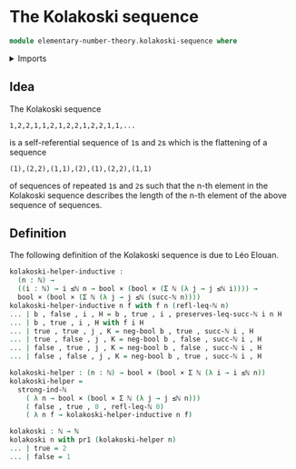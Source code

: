 # The Kolakoski sequence

```agda
module elementary-number-theory.kolakoski-sequence where
```

<details><summary>Imports</summary>

```agda
open import elementary-number-theory.inequality-natural-numbers
open import elementary-number-theory.natural-numbers
open import elementary-number-theory.strong-induction-natural-numbers

open import foundation.booleans
open import foundation.cartesian-product-types
open import foundation.dependent-pair-types
```

</details>

## Idea

The Kolakoski sequence

```text
1,2,2,1,1,2,1,2,2,1,2,2,1,1,...
```

is a self-referential sequence of `1`s and `2`s which is the flattening of a
sequence

```text
(1),(2,2),(1,1),(2),(1),(2,2),(1,1)
```

of sequences of repeated `1`s and `2`s such that the n-th element in the
Kolakoski sequence describes the length of the n-th element of the above
sequence of sequences.

## Definition

The following definition of the Kolakoski sequence is due to Léo Elouan.

```agda
kolakoski-helper-inductive :
  (n : ℕ) →
  ((i : ℕ) → i ≤ℕ n → bool × (bool × (Σ ℕ (λ j → j ≤ℕ i)))) →
  bool × (bool × (Σ ℕ (λ j → j ≤ℕ (succ-ℕ n))))
kolakoski-helper-inductive n f with f n (refl-leq-ℕ n)
... | b , false , i , H = b , true , i , preserves-leq-succ-ℕ i n H
... | b , true , i , H with f i H
... | true , true , j , K = neg-bool b , true , succ-ℕ i , H
... | true , false , j , K = neg-bool b , false , succ-ℕ i , H
... | false , true , j , K = neg-bool b , false , succ-ℕ i , H
... | false , false , j , K = neg-bool b , true , succ-ℕ i , H

kolakoski-helper : (n : ℕ) → bool × (bool × Σ ℕ (λ i → i ≤ℕ n))
kolakoski-helper =
  strong-ind-ℕ
    ( λ n → bool × (bool × Σ ℕ (λ j → j ≤ℕ n)))
    ( false , true , 0 , refl-leq-ℕ 0)
    ( λ n f → kolakoski-helper-inductive n f)

kolakoski : ℕ → ℕ
kolakoski n with pr1 (kolakoski-helper n)
... | true = 2
... | false = 1
```
